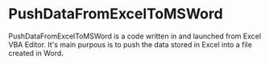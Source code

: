# PushDataFromExcelToMSWord
PushDataFromExcelToMSWord is a code written in and launched from Excel VBA Editor. It's main purpous is to push the data stored in Excel into a file created in Word.

